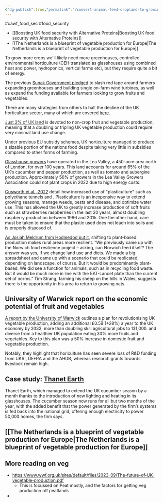 ```yaml
---
{"dg-publish":true,"permalink":"/convert-animal-feed-cropland-to-growing-vegetables-for-uk-nutrition-security/","created":"2024-12-12T20:08:57.523+00:00","updated":"2025-09-28T23:49:30.865+01:00"}
---
```


#cawf_food_sec #food_security 

- [[Boosting UK food security with Alternative Proteins\|Boosting UK food security with Alternative Proteins]] 
- [[The Netherlands is a blueprint of vegetable production for Europe\|The Netherlands is a blueprint of vegetable production for Europe]]

To grow more crops we'll likely need more greenhouses, controlled environmental horticulture (CEH translated as glasshouses using combined heat and power, hydroponics, vertical farms etc), but they require quite a bit of energy.

The previous [Sunak Government pledged](https://www.gov.uk/government/publications/a-blueprint-to-grow-the-uk-fruit-and-vegetable-sector/a-blueprint-to-grow-the-uk-fruit-and-vegetable-sector) to slash red tape around farmers expanding greenhouses and building single on-farm wind turbines, as well as expand the funding available for farmers looking to grow fruits and vegetables.

There are many strategies from others to halt the decline of the UK horticulture sector, many of which are covered [here](https://www.soilassociation.org/media/27380/homegrown.pdf). 

[Just 2% of UK land](https://researchbriefings.files.parliament.uk/documents/POST-PN-0707/POST-PN-0707.pdf) is devoted to non-crop fruit and vegetable production, meaning that a doubling or tripling UK vegetable production could require very minimal land use change.

Under previous EU subsidy schemes, UK horticulture managed to produce a sizable portion of the nations food despite taking very little in subsidies compared to other forms of farming.

[Glasshouse growers](https://researchbriefings.files.parliament.uk/documents/POST-PN-0707/POST-PN-0707.pdf) have operated in the Lea Valley, a 450-acre area north of London, for over 100 years. This land accounts for around 65% of the UK’s cucumber and pepper production, as well as tomato and aubergine production. Approximately 50% of growers in the Lea Valley Growers Association could not plant crops in 2022 due to high energy costs.

[Cusworth et al., 2022](https://onlinelibrary.wiley.com/doi/pdf/10.1002/fes3.404) detail how increased use of "plasticulture" such as polyethane tunnels and . Plasticulture is an inexpensive way to extend growing seasons, manage weeds, pests and disease, and optimize water use. This has allowed the UK to greatly increase production of soft fruits such as strawberries raspberries in the last 30 years, almost doubling raspberry production between 1996 and 2015. One the other hand, care must be taken to ensure that the plastic used does not leach into soils and is properly disposed of.

[As Josiah Meldrum from Hodmedod put it](https://assets.website-files.com/60c75dd8ff810b2330162245/60e878daf334145ee5853880_Planting%20Value%20in%20the%20Food%20System%20-%20Part%202.pdf), shifting to plant-based production makes rural areas more resilient. “We previously came up with the Norwich food resilience project – asking, can Norwich feed itself? The answer was yes, if we change land use and diets. We made a big spreadsheet and came up with a scenario that could be replicated, depending on landscape, of course. But it would be predominantly plant-based. We did see a function for animals, such as in recycling food waste. But it would be much more in line with the EAT-Lancet plate than the current set of norms.” Tim Strang, farming his sheep on the hills in Wales, suggests there is the opportunity in his area to return to growing oats.
## University of Warwick report on the economic potential of fruit and vegetables
[A report by the University of Warwick](https://warwick.ac.uk/fac/sci/lifesci/wcc/industry/growingbritish/97730_growing_britain_brochure_40pp_a4_aw_web2.pdf) outlines a plan for revolutionising UK vegetable production, adding an additional £0.5B (+28%) a year to the UK economy by 2032, more than doubling skill agricultural jobs to 131,000. and diverse from a healthier UK population eating 30% more fruits and vegetables. Key to this plan was a 50% increase in domestic fruit and vegetable production.

Notably, they highlight that horiculture has seen severe loss of R&D funding from UKRI, DEFRA and the AHDB, whereas research grants towards livestock remain high. 

## Case study: [Thanet Earth](https://www.thegrocer.co.uk/analysis-and-features/how-can-the-uk-be-more-self-sufficient-in-food/653103.article)
Thanet Earth, which managed to extend the UK cucumber season by a month thanks to the introduction of new lighting and heating in its glasshouses. The cucumber season now runs for all but two months of the year, with the added benefit that the power generated by the firm’s systems is fed back into the national grid, offering enough electricity to power 50,000 homes, the firm says.

## [[The Netherlands is a blueprint of vegetable production for Europe\|The Netherlands is a blueprint of vegetable production for Europe]] 

## More reading on veg
- https://www.wwf.org.uk/sites/default/files/2023-09/The-future-of-UK-vegetable-production.pdf
	- This is focussed on Peat mostly, and the factors for getting veg production off peatlands
- 
